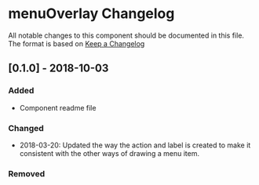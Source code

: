 # menuOverlay Changelog
All notable changes to this component should be documented in this file.
The format is based on [Keep a Changelog](http://keepachangelog.com/en/1.0.0/)

## [0.1.0] - 2018-10-03

### Added
- Component readme file

### Changed
- 2018-03-20: Updated the way the action and label is created to make it consistent
with the other ways of drawing a menu item.

### Removed
